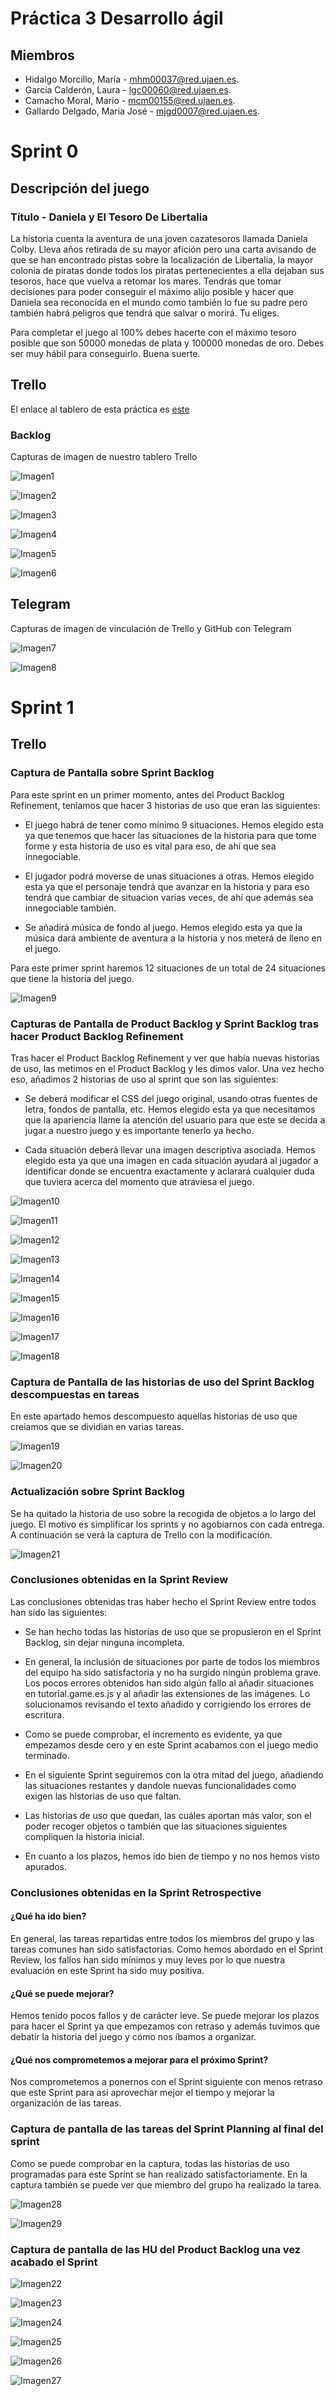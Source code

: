 
# Práctica 3 Desarrollo ágil

## Miembros

* Hidalgo Morcillo, María - mhm00037@red.ujaen.es.
* García Calderón, Laura - lgc00060@red.ujaen.es.
* Camacho Moral, Mario - mcm00155@red.ujaen.es.
* Gallardo Delgado, Maria José - mjgd0007@red.ujaen.es.



# Sprint 0

## Descripción del juego

### Título - Daniela y El Tesoro De Libertalia

La historia cuenta la aventura de una joven cazatesoros llamada Daniela Colby. Lleva años retirada de su mayor afición pero una carta avisando
de que se han encontrado pistas sobre la localización de Libertalia, la mayor colonia de piratas donde todos los piratas pertenecientes a ella dejaban sus tesoros, hace que vuelva a retomar los mares. Tendrás que tomar decisiones para poder conseguir el máximo alijo posible y hacer que Daniela sea reconocida en el mundo como también lo fue su padre pero también habrá peligros que tendrá que salvar o morirá. Tu eliges.

Para completar el juego al 100% debes hacerte con el máximo tesoro posible que son 50000 monedas de plata y 100000 monedas de oro. Debes ser muy hábil para conseguirlo. Buena suerte.


## Trello

El enlace al tablero de esta práctica es [este](https://trello.com/b/13yneYEx/grupo-3-pr%C3%A1ctica-3)

### Backlog

Capturas de imagen de nuestro tablero Trello

![Imagen1](./games/media/img/trello1.jpeg)


![Imagen2](./games/media/img/trello2.jpeg)


![Imagen3](./games/media/img/trello3.jpeg)


![Imagen4](./games/media/img/trello4.jpeg)


![Imagen5](./games/media/img/trello5.jpeg)


![Imagen6](./games/media/img/trello6.jpeg)


## Telegram

Capturas de imagen de vinculación de Trello y GitHub con Telegram

![Imagen7](./games/media/img/telegram1.jpeg)


![Imagen8](./games/media/img/telegram2.jpeg)




# Sprint 1

## Trello

### Captura de Pantalla sobre Sprint Backlog

Para este sprint en un primer momento, antes del Product Backlog Refinement, teniamos que hacer 3 historias de uso que eran las siguientes:

* El juego habrá de tener como mínimo 9 situaciones. Hemos elegido esta ya que tenemos que hacer las situaciones de la historia para que tome forme y esta historia de uso es vital para eso, de ahí que sea innegociable.

* El jugador podrá moverse de unas situaciones a otras. Hemos elegido esta ya que el personaje tendrá que avanzar en la historia y para eso tendrá que cambiar de situacion varias veces, de ahí que además sea innegociable también.

* Se añadirá música de fondo al juego. Hemos elegido esta ya que la música dará ambiente de aventura a la historia y nos meterá de lleno en el juego.

Para este primer sprint haremos 12 situaciones de un total de 24 situaciones que tiene la historia del juego.


![Imagen9](./games/media/img/Sprint1.png)


### Capturas de Pantalla de Product Backlog y Sprint Backlog tras hacer Product Backlog Refinement

Tras hacer el Product Backlog Refinement y ver que había nuevas historias de uso, las metimos en el Product Backlog y les dimos valor. Una vez hecho eso, añadimos 2 historias de uso al sprint que son las siguientes:

* Se deberá modificar el CSS del juego original, usando otras fuentes de letra, fondos de pantalla, etc. Hemos elegido esta ya que necesitamos que la apariencia llame la atención del usuario para que este se decida a jugar a nuestro juego y es importante tenerlo ya hecho.

* Cada situación deberá llevar una imagen descriptiva asociada. Hemos elegido esta ya que una imagen en cada situación ayudará al jugador a identificar donde se encuentra exactamente y aclarará cualquier duda que tuviera acerca del momento que atraviesa el juego.

![Imagen10](./games/media/img/PBR1.png)

![Imagen11](./games/media/img/PBR2.png)

![Imagen12](./games/media/img/PBR3.png)

![Imagen13](./games/media/img/PBR4.png)

![Imagen14](./games/media/img/PBR5.png)

![Imagen15](./games/media/img/PBR6.png)

![Imagen16](./games/media/img/PBR7.png)

![Imagen17](./games/media/img/Sprint1PBR.png)

![Imagen18](./games/media/img/Sprint1PBR2.png)


### Captura de Pantalla de las historias de uso del Sprint Backlog descompuestas en tareas

En este apartado hemos descompuesto aquellas historias de uso que creiamos que se dividian en varias tareas.

![Imagen19](./games/media/img/Sprint1Tarea.png)

![Imagen20](./games/media/img/Sprint1Tarea2.png)


### Actualización sobre Sprint Backlog

Se ha quitado la historia de uso sobre la recogida de objetos a lo largo del juego. El motivo es simplificar los sprints y no agobiarnos con cada entrega. A continuación se verá la captura de Trello con la modificación.

![Imagen21](./games/media/img/ActualizacionSprint1.png)



### Conclusiones obtenidas en la Sprint Review

Las conclusiones obtenidas tras haber hecho el Sprint Review entre todos han sido las siguientes:

- Se han hecho todas las historias de uso que se propusieron en el Sprint Backlog, sin dejar ninguna incompleta.

- En general, la inclusión de situaciones por parte de todos los miembros del equipo ha sido satisfactoria y no ha surgido ningún problema grave. Los pocos errores obtenidos han sido algún fallo al añadir situaciones en tutorial.game.es.js y al añadir las extensiones de las imágenes. Lo solucionamos revisando el texto añadido y corrigiendo los errores de escritura.

- Como se puede comprobar, el incremento es evidente, ya que empezamos desde cero y en este Sprint acabamos con el juego medio terminado.

- En el siguiente Sprint seguiremos con la otra mitad del juego, añadiendo las situaciones restantes y dandole nuevas funcionalidades como exigen las historias de uso que faltan.

- Las historias de uso que quedan, las cuáles aportan más valor, son el poder recoger objetos o también que las situaciones siguientes compliquen la historia inicial.

- En cuanto a los plazos, hemos ido bien de tiempo y no nos hemos visto apurados.







### Conclusiones obtenidas en la Sprint Retrospective

#### ¿Qué ha ido bien?

En general, las tareas repartidas entre todos los miembros del grupo y las tareas comunes han sido satisfactorias. Como hemos abordado en el Sprint Review, los fallos han sido mínimos y muy leves por lo que nuestra evaluación en este Sprint ha sido muy positiva.

#### ¿Qué se puede mejorar?

Hemos tenido pocos fallos y de carácter leve. Se puede mejorar los plazos para hacer el Sprint ya que empezamos con retraso y además tuvimos que debatir la historia del juego y cómo nos íbamos a organizar.

#### ¿Qué nos comprometemos a mejorar para el próximo Sprint?

Nos comprometemos a ponernos con el Sprint siguiente con menos retraso que este Sprint para así aprovechar mejor el tiempo y mejorar la organización de las tareas.

### Captura de pantalla de las tareas del Sprint Planning al final del sprint

Como se puede comprobar en la captura, todas las historias de uso programadas para este Sprint se han realizado satisfactoriamente. En la captura también se puede ver que miembro del grupo ha realizado la tarea.

![Imagen28](./games/media/img/Captura1.png)

![Imagen29](./games/media/img/Captura2.png)


### Captura de pantalla de las HU del Product Backlog una vez acabado el Sprint

![Imagen22](./games/media/img/finals1.png)

![Imagen23](./games/media/img/finals2.png)

![Imagen24](./games/media/img/finals3.png)

![Imagen25](./games/media/img/finals4.png)

![Imagen26](./games/media/img/finals5.png)

![Imagen27](./games/media/img/finals6.png)
